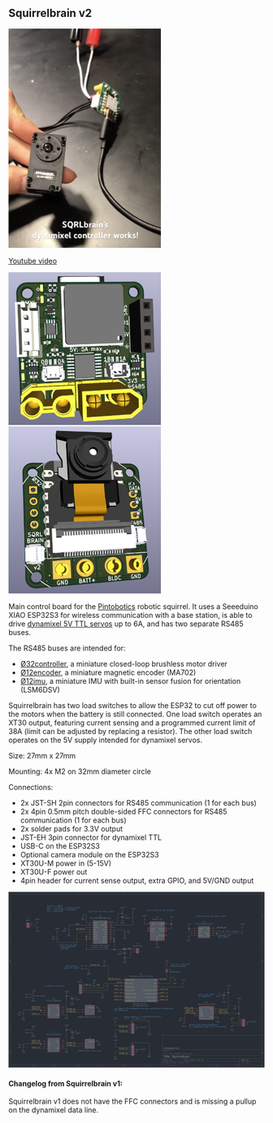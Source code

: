 ## Squirrelbrain v2

<img src="media/youtube.png" width="300">

[Youtube video](https://youtube.com/shorts/pgTb6q6fkRE?feature=shared)


<img src="media/brainv2_back.png" width="300">

<img src="media/brainv2_front.png" width="300">


Main control board for the [Pintobotics](https://pintobotics.substack.com) robotic squirrel. It uses a Seeeduino XIAO ESP32S3 for wireless communication with a base station, is able to drive [dynamixel 5V TTL servos](https://www.robotis.us/dynamixel-xl330-m077-t/) up to 6A, and has two separate RS485 buses. 

The RS485 buses are intended for:
* [Ø32controller](https://github.com/qwertpas/O32controller), a miniature closed-loop brushless motor driver
* [Ø12encoder](https://github.com/qwertpas/O12encoder), a miniature magnetic encoder (MA702)
* [Ø12imu](https://github.com/qwertpas/O12imu), a miniature IMU with built-in sensor fusion for orientation (LSM6DSV) 

Squirrelbrain has two load switches to allow the ESP32 to cut off power to the motors when the battery is still connected. One load switch operates an XT30 output, featuring current sensing and a programmed current limit of 38A (limit can be adjusted by replacing a resistor). The other load switch operates on the 5V supply intended for dynamixel servos.

Size: 27mm x 27mm

Mounting: 4x M2 on 32mm diameter circle 

Connections:
* 2x JST-SH 2pin connectors for RS485 communication (1 for each bus)
* 2x 4pin 0.5mm pitch double-sided FFC connectors for RS485 communication (1 for each bus)
* 2x solder pads for 3.3V output
* JST-EH 3pin connector for dynamixel TTL
* USB-C on the ESP32S3
* Optional camera module on the ESP32S3
* XT30U-M power in (5-15V)
* XT30U-F power out
* 4pin header for current sense output, extra GPIO, and 5V/GND output


![Schematic](media/schematic.png)


#### Changelog from Squirrelbrain v1:
Squirrelbrain v1 does not have the FFC connectors and is missing a pullup on the dynamixel data line.